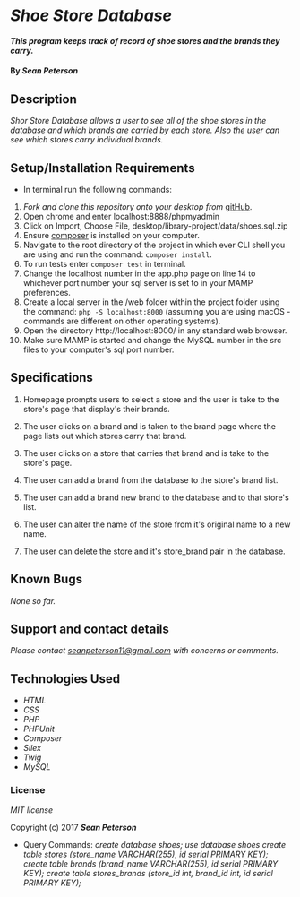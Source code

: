 # _Shoe Store Database_

#### _This program keeps track of record of shoe stores and the brands they carry._

#### By _**Sean Peterson**_


## Description

_Shor Store Database allows a user to see all of the shoe stores in the database and which brands are carried by each store. Also the user can see which stores carry individual brands._

## Setup/Installation Requirements

* In terminal run the following commands:

1. _Fork and clone this repository onto your desktop from_ [gitHub](https://github.com/Sean-Peterson/shoes).
2. Open chrome and enter localhost:8888/phpmyadmin
3. Click on Import, Choose File, desktop/library-project/data/shoes.sql.zip
4. Ensure [composer](https://getcomposer.org/) is installed on your computer.
5. Navigate to the root directory of the project in which ever CLI shell you are using and run the command: `composer install`.
6. To run tests enter `composer test` in terminal.
7. Change the localhost number in the app.php page on line 14 to whichever port number your sql server is set to in your MAMP preferences.
8. Create a local server in the /web folder within the project folder using the command: `php -S localhost:8000` (assuming you are using macOS - commands are different on other operating systems).
9. Open the directory http://localhost:8000/ in any standard web browser.
10. Make sure MAMP is started and change the MySQL number in the src files to your computer's sql port number.

## Specifications

1. Homepage prompts users to select a store and the user is take to the store's page that display's their brands.

2. The user clicks on a brand and is taken to the brand page where the page lists out which stores carry that brand.

3. The user clicks on a store that carries that brand and is take to the store's page.

4. The user can add a brand from the database to the store's brand list.

5. The user can add a brand new brand to the database and to that store's list.

6. The user can alter the name of the store from it's original name to a new name.

7. The user can delete the store and it's store_brand pair in the database.


## Known Bugs

_None so far._

## Support and contact details

_Please contact seanpeterson11@gmail.com with concerns or comments._

## Technologies Used

* _HTML_
* _CSS_
* _PHP_
* _PHPUnit_
* _Composer_
* _Silex_
* _Twig_
* _MySQL_

### License

*MIT license*

Copyright (c) 2017 **_Sean Peterson_**


* Query Commands:
_create database shoes;
use database shoes
create table stores (store_name VARCHAR(255), id serial PRIMARY KEY);
create table brands (brand_name VARCHAR(255), id serial PRIMARY KEY);
create table stores_brands (store_id int, brand_id int, id serial PRIMARY KEY);_
